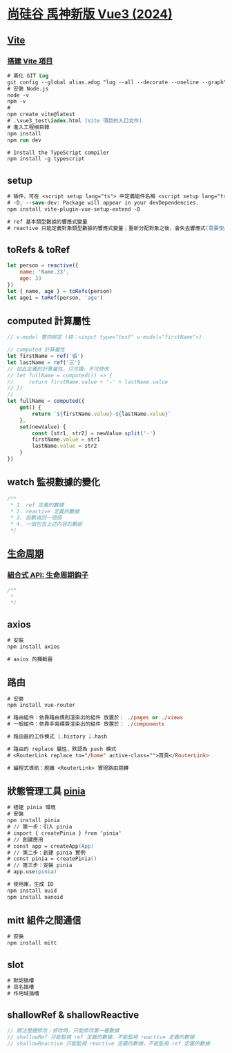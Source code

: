 # [尚硅谷 禹神新版 Vue3 (2024)](https://www.youtube.com/watch?v=M4SgtHLpmPU&list=PLmOn9nNkQxJEnGM4Jf0liBcyedAtuQq-O)

## [Vite](https://vitejs.cn/)

### [搭建 Vite 項目](https://cn.vitejs.dev/guide/)

```ps
# 美化 GIT Log
git config --global alias.adog "log --all --decorate --oneline --graph"
# 安裝 Node.js
node -v
npm -v
#
npm create vite@latest
# .\vue3_test\index.html (Vite 項目的入口文件)
# 進入工程根目錄
npm install
npm run dev

# Install the TypeScript compiler
npm install -g typescript
```

## setup

```ps
# 插件，可在 <script setup lang="ts"> 中定義組件名稱 <script setup lang="ts" name="***">
# -D, --save-dev: Package will appear in your devDependencies.
npm install vite-plugin-vue-setup-extend -D

# ref 基本類型數據的響應式變量
# reactive 只能定義對象類型數據的響應式變量；重新分配對象之後，會失去響應式(需要使用 Object.assign(car, { brand: '奧拓', price: 6 }) 重新分派，才會保持響應式)
```

## toRefs & toRef

```javascript
let person = reactive({
    name: 'Name.33',
    age: 33
})
let { name, age } = toRefs(person)
let age1 = toRef(person, 'age')
```

## computed 計算屬性

```javascript
// v-model 雙向綁定 (姓：<input type="text" v-model="firstName">)

// computed 計算屬性
let firstName = ref('張')
let lastName = ref('三')
// 如此定義的計算屬性，只可讀，不可修改
// let fullName = computed(() => {
//     return firstName.value + '-' + lastName.value
// })
//
let fullName = computed({
    get() {
        return `${firstName.value}-${lastName.value}`
    },
    set(newValue) {
        const [str1, str2] = newValue.split('-')
        firstName.value = str1
        lastName.value = str2
    }
})
```

## watch 監視數據的變化

```javascript
/**
 * 1. ref 定義的數據
 * 2. reactive 定義的數據
 * 3. 函數返回一個值
 * 4. 一個包含上述内容的數組
 */
```

## [生命周期](https://cn.vuejs.org/guide/essentials/lifecycle.html)

### [組合式 API: 生命周期鈎子](https://cn.vuejs.org/api/composition-api-lifecycle.html#onmounted)

```javascript
/**
 * 
 */
```

## axios

```ps
# 安裝
npm install axios

# axios 的攔截器
```

## 路由

```ps
# 安裝
npm install vue-router

# 路由組件：依靠路由規則渲染出的組件 放置於： ./pages or ./views
# 一般組件：依靠手寫標簽渲染出的組件 放置於： ./components

# 路由器的工作模式 1.history 2.hash

# 路由的 replace 屬性，默認為 push 模式
# <RouterLink replace to="/home" active-class="">首頁</RouterLink>

# 編程式導航：脫離 <RouterLink> 實現路由跳轉
```

## 狀態管理工具 [pinia](https://pinia.vuejs.org/)

```ps
# 搭建 pinia 環境
# 安裝
npm install pinia
# // 第一步：引入 pinia
# import { createPinia } from 'pinia'
# // 創建應用
# const app = createApp(App)
# // 第二步：創建 pinia 實例
# const pinia = createPinia()
# // 第三步：安裝 pinia
# app.use(pinia)

# 使用庫，生成 ID
npm install uuid
npm install nanoid
```

## mitt 組件之間通信

```ps
# 安裝
npm install mitt
```

## slot

```ps
# 默認插槽
# 具名插槽
# 作用域插槽
```

## shallowRef & shallowReactive

```javascript
// 關注整體修改；修改時，只能修改第一層數據
// shallowRef 只能監視 ref 定義的數據，不能監視 reactive 定義的數據
// shallowReactive 只能監視 reactive 定義的數據，不能監視 ref 定義的數據
```
